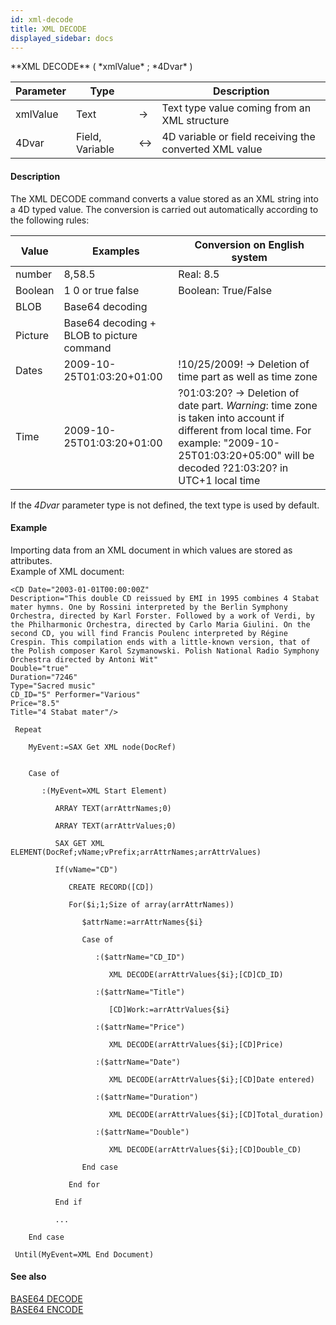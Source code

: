 ```yaml
---
id: xml-decode
title: XML DECODE
displayed_sidebar: docs
---
```


<!--REF #_command_.XML DECODE.Syntax-->**XML DECODE** ( *xmlValue* ; *4Dvar* )<!-- END REF-->
<!--REF #_command_.XML DECODE.Params-->
| Parameter | Type |  | Description |
| --- | --- | --- | --- |
| xmlValue | Text | -> | Text type value coming from an XML structure |
| 4Dvar | Field, Variable | <-> | 4D variable or field receiving the converted XML value |

<!-- END REF-->

#### Description 

<!--REF #_command_.XML DECODE.Summary-->The XML DECODE command converts a value stored as an XML string into a 4D typed value.<!-- END REF--> The conversion is carried out automatically according to the following rules: 

| **Value** | **Examples**                                                                          | Conversion on English system                                                                                                                                                                          |
| --------- | ------------------------------------------------------------------------------------- | ----------------------------------------------------------------------------------------------------------------------------------------------------------------------------------------------------- |
| number    | <Price>8,5</Price><Price>8.5</Price>                                                  | Real: 8.5                                                                                                                                                                                             |
| Boolean   | <Double>1</Double> <Double>0</Double> or <Double>true</Double> <Double>false</Double> | Boolean: True/False                                                                                                                                                                                   |
| BLOB      | Base64 decoding                                                                       |                                                                                                                                                                                                       |
| Picture   | Base64 decoding + BLOB to picture command                                             |                                                                                                                                                                                                       |
| Dates     | 2009-10-25T01:03:20+01:00                                                             | !10/25/2009! -> Deletion of time part as well as time zone                                                                                                                                            |
| Time      | 2009-10-25T01:03:20+01:00                                                             | ?01:03:20? -> Deletion of date part. *Warning*: time zone is taken into account if different from local time. For example: "2009-10-25T01:03:20+05:00" will be decoded ?21:03:20? in UTC+1 local time |

If the *4Dvar* parameter type is not defined, the text type is used by default. 

#### Example 

Importing data from an XML document in which values are stored as attributes.  
Example of XML document:  
  
```RAW
<CD Date="2003-01-01T00:00:00Z" 
Description="This double CD reissued by EMI in 1995 combines 4 Stabat mater hymns. One by Rossini interpreted by the Berlin Symphony Orchestra, directed by Karl Forster. Followed by a work of Verdi, by the Philharmonic Orchestra, directed by Carlo Maria Giulini. On the second CD, you will find Francis Poulenc interpreted by Régine Crespin. This compilation ends with a little-known version, that of the Polish composer Karol Szymanowski. Polish National Radio Symphony Orchestra directed by Antoni Wit"
Double="true"
Duration="7246"
Type="Sacred music"
CD_ID="5" Performer="Various"
Price="8.5"
Title="4 Stabat mater"/>
```

```4d
 Repeat

    MyEvent:=SAX Get XML node(DocRef)
 

    Case of

       :(MyEvent=XML Start Element)

          ARRAY TEXT(arrAttrNames;0)

          ARRAY TEXT(arrAttrValues;0)

          SAX GET XML ELEMENT(DocRef;vName;vPrefix;arrAttrNames;arrAttrValues)

          If(vName="CD")

             CREATE RECORD([CD])

             For($i;1;Size of array(arrAttrNames))

                $attrName:=arrAttrNames{$i}

                Case of

                   :($attrName="CD_ID")

                      XML DECODE(arrAttrValues{$i};[CD]CD_ID)

                   :($attrName="Title")

                      [CD]Work:=arrAttrValues{$i}

                   :($attrName="Price")

                      XML DECODE(arrAttrValues{$i};[CD]Price)

                   :($attrName="Date")

                      XML DECODE(arrAttrValues{$i};[CD]Date entered)

                   :($attrName="Duration")

                      XML DECODE(arrAttrValues{$i};[CD]Total_duration)

                   :($attrName="Double")

                      XML DECODE(arrAttrValues{$i};[CD]Double_CD)

                End case

             End for

          End if

          ...

    End case

 Until(MyEvent=XML End Document)
```

#### See also 
[BASE64 DECODE](base64-decode.md)  
[BASE64 ENCODE](base64-encode.md)  